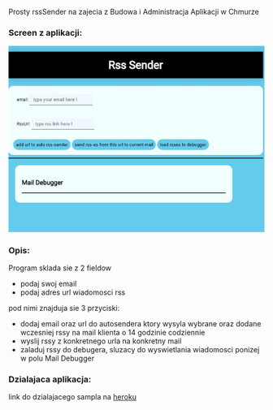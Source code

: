 Prosty rssSender na zajecia z Budowa i Administracja Aplikacji w Chmurze

### Screen z aplikacji:

![screen](/src/main/resources/static/rsssender.jpg)


### Opis:

Program sklada sie z 2 fieldow
  - podaj swoj email
  - podaj adres url wiadomosci rss
  
  pod nimi znajduja sie 3 przyciski:
  - dodaj email oraz url do autosendera ktory wysyla wybrane oraz dodane wczesniej rssy na mail klienta o 14 godzinie codziennie
  - wyslij rssy z konkretnego urla na konkretny mail
  - zaladuj rssy do debugera, sluzacy do wyswietlania wiadomosci ponizej w polu Mail Debugger  

### Dzialajaca aplikacja:
 link do dzialajacego sampla na [heroku](https://bpwsbapp.herokuapp.com) 
